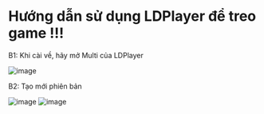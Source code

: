 # Hướng dẫn sử dụng LDPlayer để treo game !!!
B1: Khi cài về, hãy mở Multi của LDPlayer

![image](https://github.com/user-attachments/assets/5a363048-01a3-4c5e-b7bd-072e716c263f)

B2: Tạo mới phiên bản

![image](https://github.com/user-attachments/assets/884a827c-d9af-445a-b59e-089241476a16)
![image](https://github.com/user-attachments/assets/8200d303-4848-4370-943f-f37db74b190c)

